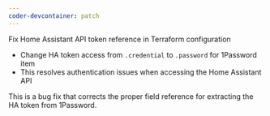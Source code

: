 ```yaml
---
coder-devcontainer: patch
---
```


Fix Home Assistant API token reference in Terraform configuration

- Change HA token access from `.credential` to `.password` for 1Password item
- This resolves authentication issues when accessing the Home Assistant API

This is a bug fix that corrects the proper field reference for extracting the HA token from 1Password.